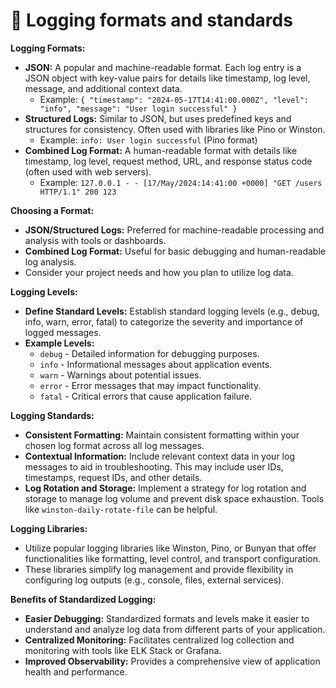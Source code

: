 # 📖 Logging formats and standards

**Logging Formats:**

* **JSON:** A popular and machine-readable format. Each log entry is a JSON object with key-value pairs for details like timestamp, log level, message, and additional context data.
  * Example: `{ "timestamp": "2024-05-17T14:41:00.000Z", "level": "info", "message": "User login successful" }`
* **Structured Logs:** Similar to JSON, but uses predefined keys and structures for consistency. Often used with libraries like Pino or Winston.
  * Example: `info: User login successful` (Pino format)
* **Combined Log Format:** A human-readable format with details like timestamp, log level, request method, URL, and response status code (often used with web servers).
  * Example: `127.0.0.1 - - [17/May/2024:14:41:00 +0000] "GET /users HTTP/1.1" 200 123`

**Choosing a Format:**

* **JSON/Structured Logs:** Preferred for machine-readable processing and analysis with tools or dashboards.
* **Combined Log Format:** Useful for basic debugging and human-readable log analysis.
* Consider your project needs and how you plan to utilize log data.

**Logging Levels:**

* **Define Standard Levels:** Establish standard logging levels (e.g., debug, info, warn, error, fatal) to categorize the severity and importance of logged messages.
* **Example Levels:**
  * `debug` - Detailed information for debugging purposes.
  * `info` - Informational messages about application events.
  * `warn` - Warnings about potential issues.
  * `error` - Error messages that may impact functionality.
  * `fatal` - Critical errors that cause application failure.

**Logging Standards:**

* **Consistent Formatting:** Maintain consistent formatting within your chosen log format across all log messages.
* **Contextual Information:** Include relevant context data in your log messages to aid in troubleshooting. This may include user IDs, timestamps, request IDs, and other details.
* **Log Rotation and Storage:** Implement a strategy for log rotation and storage to manage log volume and prevent disk space exhaustion. Tools like `winston-daily-rotate-file` can be helpful.

**Logging Libraries:**

* Utilize popular logging libraries like Winston, Pino, or Bunyan that offer functionalities like formatting, level control, and transport configuration.
* These libraries simplify log management and provide flexibility in configuring log outputs (e.g., console, files, external services).

**Benefits of Standardized Logging:**

* **Easier Debugging:** Standardized formats and levels make it easier to understand and analyze log data from different parts of your application.
* **Centralized Monitoring:** Facilitates centralized log collection and monitoring with tools like ELK Stack or Grafana.
* **Improved Observability:** Provides a comprehensive view of application health and performance.
